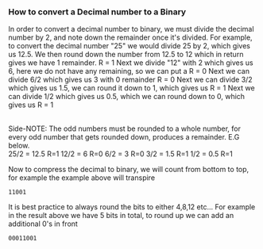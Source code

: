 <h3> How to convert a Decimal number to a Binary </h3>

In order to convert a decimal number to binary, we must divide the decimal number by 2, and note down the remainder once it's divided. 
For example, to convert the decimal number "25" we would divide 25 by 2, which gives us 12.5. 
We then round down the number from 12.5 to 12 which in return gives we have 1 remainder. R = 1
Next we divide "12" with 2 which gives us  6, here we do not have any remaining, so we can put a R = 0
Next we can divide 6/2 which gives us 3 with 0 remainder  R = 0
Next we can divide 3/2 which gives us 1.5, we can round it down to 1, which gives us R = 1
Next we can divide 1/2 which gives us 0.5, which we can round down to 0, which gives us R = 1

<br>
Side-NOTE: The odd numbers must be rounded to a whole number, for every odd number that gets rounded down, produces a remainder. E.G below.
<br>
25/2 = 12.5    R=1
12/2 = 6       R=0
6/2 =  3       R=0
3/2 = 1.5      R=1
1/2 = 0.5      R=1

Now to compress the decimal to binary, we will count from bottom to top, for example the example above will transpire

```
11001
```
It is best practice to always round the bits to either 4,8,12 etc... For example in the result above we have 5 bits in total, to round up we can add an additional 0's in front

```
00011001
```


<p>  </p>
